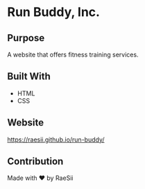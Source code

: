# Run Buddy, Inc.

## Purpose
A website that offers fitness training services.

## Built With
* HTML
* CSS

## Website
https://raesii.github.io/run-buddy/

## Contribution
Made with ❤️ by RaeSii

